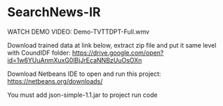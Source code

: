 # SearchNews-IR

WATCH DEMO VIDEO: Demo-TVTTDPT-Full.wmv

Download trained data at link below, extract zip file and put it same level with CoundIDF folder:
https://drive.google.com/open?id=1w6YUuAnmXuxG0lBjJrEcaNNBzUuOsOXn

Download Netbeans IDE to open and run this project: https://netbeans.org/downloads/

You must add json-simple-1.1.jar to project run code
